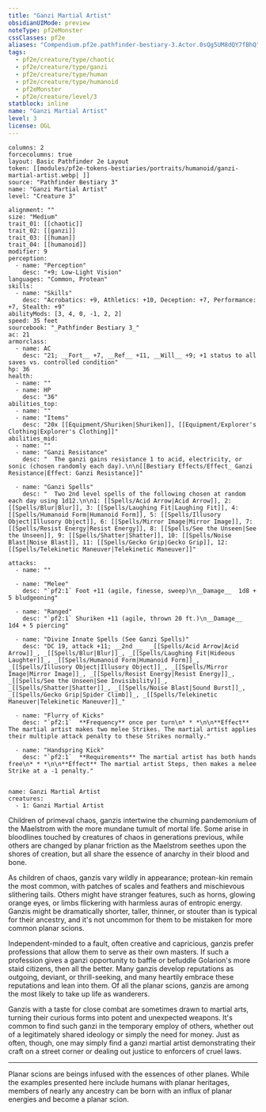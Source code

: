 ```yaml
---
title: "Ganzi Martial Artist"
obsidianUIMode: preview
noteType: pf2eMonster
cssClasses: pf2e
aliases: "Compendium.pf2e.pathfinder-bestiary-3.Actor.0sQg5UM8dQY7fBhQ" 
tags:
  - pf2e/creature/type/chaotic
  - pf2e/creature/type/ganzi
  - pf2e/creature/type/human
  - pf2e/creature/type/humanoid
  - pf2eMonster
  - pf2e/creature/level/3
statblock: inline
name: "Ganzi Martial Artist"
level: 3
license: OGL
---
```


```statblock
columns: 2
forcecolumns: true
layout: Basic Pathfinder 2e Layout
token: [[modules/pf2e-tokens-bestiaries/portraits/humanoid/ganzi-martial-artist.webp| ]]
source: "Pathfinder Bestiary 3"
name: "Ganzi Martial Artist"
level: "Creature 3"

alignment: ""
size: "Medium"
trait_01: [[chaotic]]
trait_02: [[ganzi]]
trait_03: [[human]]
trait_04: [[humanoid]]
modifier: 9
perception:
  - name: "Perception"
    desc: "+9; Low-Light Vision"
languages: "Common, Protean"
skills:
  - name: "Skills"
    desc: "Acrobatics: +9, Athletics: +10, Deception: +7, Performance: +7, Stealth: +9"
abilityMods: [3, 4, 0, -1, 2, 2]
speed: 35 feet
sourcebook: "_Pathfinder Bestiary 3_"
ac: 21
armorclass:
  - name: AC
    desc: "21; __Fort__ +7, __Ref__ +11, __Will__ +9; +1 status to all saves vs. controlled condition"
hp: 36
health:
  - name: ""
  - name: HP
    desc: "36"
abilities_top:
  - name: ""
  - name: "Items"
    desc: "20x [[Equipment/Shuriken|Shuriken]], [[Equipment/Explorer's Clothing|Explorer's Clothing]]"
abilities_mid:
  - name: ""
  - name: "Ganzi Resistance"
    desc: "  The ganzi gains resistance 1 to acid, electricity, or sonic (chosen randomly each day).\n\n[[Bestiary Effects/Effect_ Ganzi Resistance|Effect: Ganzi Resistance]]"

  - name: "Ganzi Spells"
    desc: "  Two 2nd level spells of the following chosen at random each day using 1d12.\n\n1: [[Spells/Acid Arrow|Acid Arrow]], 2: [[Spells/Blur|Blur]], 3: [[Spells/Laughing Fit|Laughing Fit]], 4: [[Spells/Humanoid Form|Humanoid Form]], 5: [[Spells/Illusory Object|Illusory Object]], 6: [[Spells/Mirror Image|Mirror Image]], 7: [[Spells/Resist Energy|Resist Energy]], 8: [[Spells/See the Unseen|See the Unseen]], 9: [[Spells/Shatter|Shatter]], 10: [[Spells/Noise Blast|Noise Blast]], 11: [[Spells/Gecko Grip|Gecko Grip]], 12: [[Spells/Telekinetic Maneuver|Telekinetic Maneuver]]"

attacks:
  - name: ""

  - name: "Melee"
    desc: "`pf2:1` Foot +11 (agile, finesse, sweep)\n__Damage__  1d8 + 5 bludgeoning"

  - name: "Ranged"
    desc: "`pf2:1` Shuriken +11 (agile, thrown 20 ft.)\n__Damage__  1d4 + 5 piercing"

  - name: "Divine Innate Spells (See Ganzi Spells)"
    desc: "DC 19, attack +11; __2nd __  _[[Spells/Acid Arrow|Acid Arrow]]_, _[[Spells/Blur|Blur]]_, _[[Spells/Laughing Fit|Hideous Laughter]]_, _[[Spells/Humanoid Form|Humanoid Form]]_, _[[Spells/Illusory Object|Illusory Object]]_, _[[Spells/Mirror Image|Mirror Image]]_, _[[Spells/Resist Energy|Resist Energy]]_, _[[Spells/See the Unseen|See Invisibility]]_, _[[Spells/Shatter|Shatter]]_, _[[Spells/Noise Blast|Sound Burst]]_, _[[Spells/Gecko Grip|Spider Climb]]_, _[[Spells/Telekinetic Maneuver|Telekinetic Maneuver]]_"

  - name: "Flurry of Kicks"
    desc: "`pf2:1`  **Frequency** once per turn\n* * *\n\n**Effect** The martial artist makes two melee Strikes. The martial artist applies their multiple attack penalty to these Strikes normally."

  - name: "Handspring Kick"
    desc: "`pf2:1`  **Requirements** The martial artist has both hands free\n* * *\n\n**Effect** The martial artist Steps, then makes a melee Strike at a -1 penalty."
 
```

```encounter-table
name: Ganzi Martial Artist
creatures:
  - 1: Ganzi Martial Artist
```



Children of primeval chaos, ganzis intertwine the churning pandemonium of the Maelstrom with the more mundane tumult of mortal life. Some arise in bloodlines touched by creatures of chaos in generations previous, while others are changed by planar friction as the Maelstrom seethes upon the shores of creation, but all share the essence of anarchy in their blood and bone.

As children of chaos, ganzis vary wildly in appearance; protean-kin remain the most common, with patches of scales and feathers and mischievous slithering tails. Others might have stranger features, such as horns, glowing orange eyes, or limbs flickering with harmless auras of entropic energy. Ganzis might be dramatically shorter, taller, thinner, or stouter than is typical for their ancestry, and it's not uncommon for them to be mistaken for more common planar scions.

Independent-minded to a fault, often creative and capricious, ganzis prefer professions that allow them to serve as their own masters. If such a profession gives a ganzi opportunity to baffle or befuddle Golarion's more staid citizens, then all the better. Many ganzis develop reputations as outgoing, deviant, or thrill-seeking, and many heartily embrace these reputations and lean into them. Of all the planar scions, ganzis are among the most likely to take up life as wanderers.

Ganzis with a taste for close combat are sometimes drawn to martial arts, turning their curious forms into potent and unexpected weapons. It's common to find such ganzi in the temporary employ of others, whether out of a legitimately shared ideology or simply the need for money. Just as often, though, one may simply find a ganzi martial artist demonstrating their craft on a street corner or dealing out justice to enforcers of cruel laws.

* * *

Planar scions are beings infused with the essences of other planes. While the examples presented here include humans with planar heritages, members of nearly any ancestry can be born with an influx of planar energies and become a planar scion.
